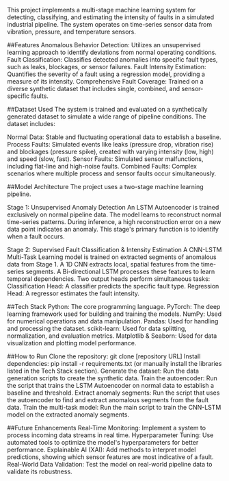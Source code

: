 This project implements a multi-stage machine learning system for detecting, classifying, and estimating the intensity of faults in a simulated industrial pipeline. The system operates on time-series sensor data from vibration, pressure, and temperature sensors.

##Features
Anomalous Behavior Detection: Utilizes an unsupervised learning approach to identify deviations from normal operating conditions.
Fault Classification: Classifies detected anomalies into specific fault types, such as leaks, blockages, or sensor failures.
Fault Intensity Estimation: Quantifies the severity of a fault using a regression model, providing a measure of its intensity.
Comprehensive Fault Coverage: Trained on a diverse synthetic dataset that includes single, combined, and sensor-specific faults.

##Dataset Used
The system is trained and evaluated on a synthetically generated dataset to simulate a wide range of pipeline conditions. The dataset includes:

Normal Data: Stable and fluctuating operational data to establish a baseline.
Process Faults: Simulated events like leaks (pressure drop, vibration rise) and blockages (pressure spike), created with varying intensity (low, high) and speed (slow, fast).
Sensor Faults: Simulated sensor malfunctions, including flat-line and high-noise faults.
Combined Faults: Complex scenarios where multiple process and sensor faults occur simultaneously.

##Model Architecture
The project uses a two-stage machine learning pipeline.

Stage 1: Unsupervised Anomaly Detection
An LSTM Autoencoder is trained exclusively on normal pipeline data. The model learns to reconstruct normal time-series patterns. During inference, a high reconstruction error on a new data point indicates an anomaly. This stage's primary function is to identify when a fault occurs.

Stage 2: Supervised Fault Classification & Intensity Estimation
A CNN-LSTM Multi-Task Learning model is trained on extracted segments of anomalous data from Stage 1.
A 1D CNN extracts local, spatial features from the time-series segments.
A Bi-directional LSTM processes these features to learn temporal dependencies.
Two output heads perform simultaneous tasks:
Classification Head: A classifier predicts the specific fault type.
Regression Head: A regressor estimates the fault intensity.

##Tech Stack
Python: The core programming language.
PyTorch: The deep learning framework used for building and training the models.
NumPy: Used for numerical operations and data manipulation.
Pandas: Used for handling and processing the dataset.
scikit-learn: Used for data splitting, normalization, and evaluation metrics.
Matplotlib & Seaborn: Used for data visualization and plotting model performance.

##How to Run
Clone the repository: git clone [repository URL]
Install dependencies: pip install -r requirements.txt (or manually install the libraries listed in the Tech Stack section).
Generate the dataset: Run the data generation scripts to create the synthetic data.
Train the autoencoder: Run the script that trains the LSTM Autoencoder on normal data to establish a baseline and threshold.
Extract anomaly segments: Run the script that uses the autoencoder to find and extract anomalous segments from the fault data.
Train the multi-task model: Run the main script to train the CNN-LSTM model on the extracted anomaly segments.

##Future Enhancements
Real-Time Monitoring: Implement a system to process incoming data streams in real time.
Hyperparameter Tuning: Use automated tools to optimize the model's hyperparameters for better performance.
Explainable AI (XAI): Add methods to interpret model predictions, showing which sensor features are most indicative of a fault.
Real-World Data Validation: Test the model on real-world pipeline data to validate its robustness.
